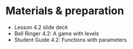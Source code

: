 # Materials & preparation

- Lesson 4.2 slide deck
- Bell Ringer 4.2: A game with levels
- Student Guide 4.2: Functions with parameters
  